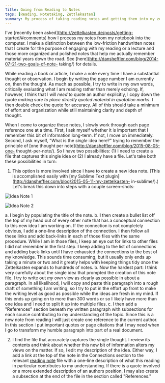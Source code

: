```yaml
---
Title: Going from Reading to Notes
tags: [Reading, Notetaking, Zettlekasten]
summary: My process of taking reading notes and getting them into my zettlekasten.
---
```



I've [recently been asked](http://zettelkasten.de/posts/getting-
started/#comments) how I process my notes from my notebook into the
computer.  I make a distinction between the low-friction
handwritten notes that I create for the purpose of engaging with my
reading or a lecture and those more organized and polished notes
that help me actually remember material years down the road.  See
[here](http://dansheffler.com/blog/2014-07-21-two-goals-of-note-
taking/) for details.

While reading a book or article, I make a note every time I have a
substantial thought or observation.  I begin by writing the page
number I am currently on, then the thought.  As much as possible, I
try to write in my own words, critically evaluating what I am
reading rather than merely echoing.  If, however, I think that I
will *need* to quote an author explicitly, I copy down the quote
*making sure to place directly quoted material in quotation marks*.
I then double check the quote for accuracy.  All of this should
take a minimum of effort and organization while still maintaining
clarity and depth of thought.

When I come to organize these notes, I slowly work through each
page reference one at a time.  First, I ask myself whether it is
important that I remember this bit of information long-term.  If
not, I move on immediately.  Second, I ask myself, "What is the
*single* idea here?" trying to remember the principle of [one
thought per note](http://dansheffler.com/blog/2015-08-05-one-
thought-per-note/).  So I have two possibilities: (1) I need to
create a file that captures this single idea or (2) I already have
a file.  Let's take both these possibilities in turn:

1. This option is more involved since I have to create a new idea
   note.  (This is accomplished easily with [my Sublime Text
   plugin](http://dansheffler.com/blog/2015-05-11-my-zettelkasten-
   in-sublime/).)  Let's break this down into steps with a couple
   screen-shots:

![Idea Note 1](http://dansheffler.com/images/Plato_-_Tripartition_-_Internal_Conflict_md_—_Notes1.png)

![Idea Note 2](http://dansheffler.com/images/Plato_-_Tripartition_-_Internal_Conflict_md_—_Notes2.png)

a. I begin by populating the title of the note.
b. I then create a bullet list off the top of my head out of every
   other note that has a conceptual connection to this new idea I
   am working on.  If the connection is not completely obvious, I
   add a one-line description of the connection.  I then follow all
   these links and add back-links in each of those files with the
   same procedure.  While I am in those files, I keep an eye out
   for links to other files I did not remember in the first step. I
   keep adding to the list of connections and adding back-links
   until I have exhausted the connections to the best of my
   knowledge.  This sounds time consuming, but it usually only ends
   up taking a minute or two and it greatly helps with keeping
   things tidy once the Zettelkasten expands to hundreds of notes.
b. Now the hardest part: I think very carefully about the single
   idea that prompted the creation of this note file.  I try to
   write out *my own* view as clearly as possible in about a
   paragraph.  In all likelihood, I will copy and paste this
   paragraph into a rough draft of something I am writing, so I try
   to put in the effort up front to make the writing level as good
   as possible while the ideas are fresh in my mind.  If this ends
   up going on to more than 300 words or so I likely have more than
   one idea and I need to split it up into multiple files.
c. I then add a "References" section beneath my written paragraph
   with subsections for each source contributing to my
   understanding of the topic.  Since this is a new note from
   reading I will just create one reference to the current author.
   In this section I put important quotes or page citations that I
   may need when I go to transform my humble paragraph into part of
   a real document.

2. I find the file that accurately captures the single thought.  I
   review its contents and think about whether this new bit of
   information alters my views on the matter.  If so, I edit my
   description of the idea.  Either way, I add a link at the top of
   the note in the Connections section to the relevant [reading
   note](http://dansheffler.com/blog/2015-08-10-reading-notes/)
   file with a one-line description of what this reading in
   particular contributes to my understanding.  If there is a quote
   involved or a more extended description of an authors position,
   I may also create a subsection at the end of the file in the
   section called "References."